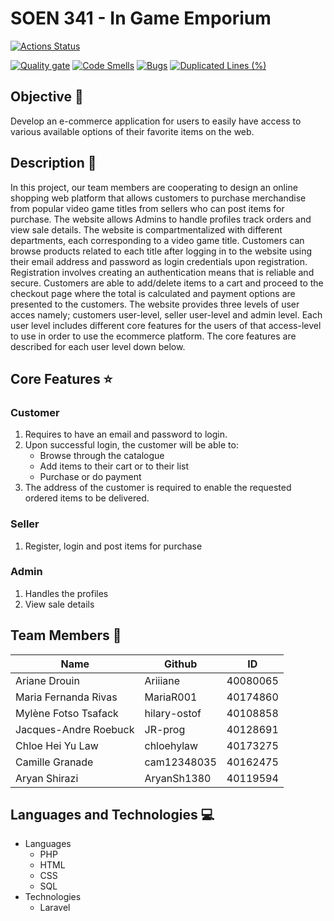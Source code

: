 # SOEN 341 - In Game Emporium

[![Actions Status](https://github.com/Ariiiane/InGame-Emporium-soen341project2022/workflows/Laravel/badge.svg)](https://github.com/Ariiiane/InGame-Emporium-soen341project2022/actions)

[![Quality gate](https://sonarcloud.io/api/project_badges/quality_gate?project=Ariiiane_InGame-Emporium-soen341project2022)](https://sonarcloud.io/summary/new_code?id=Ariiiane_InGame-Emporium-soen341project2022)
[![Code Smells](https://sonarcloud.io/api/project_badges/measure?project=Ariiiane_InGame-Emporium-soen341project2022&metric=code_smells)](https://sonarcloud.io/summary/new_code?id=Ariiiane_InGame-Emporium-soen341project2022)
[![Bugs](https://sonarcloud.io/api/project_badges/measure?project=Ariiiane_InGame-Emporium-soen341project2022&metric=bugs)](https://sonarcloud.io/summary/new_code?id=Ariiiane_InGame-Emporium-soen341project2022)
[![Duplicated Lines (%)](https://sonarcloud.io/api/project_badges/measure?project=Ariiiane_InGame-Emporium-soen341project2022&metric=duplicated_lines_density)](https://sonarcloud.io/summary/new_code?id=Ariiiane_InGame-Emporium-soen341project2022)

## Objective 🎯
Develop an e-commerce application for users to easily have access to various available options of their favorite items on the web.

## Description 📝
In this project, our team members are cooperating to design an online shopping web platform that allows customers to purchase merchandise from popular video game titles from sellers who can post items for purchase. The website allows Admins to handle profiles track orders and view sale details. The website is compartmentalized with different departments, each corresponding to a video game title. Customers can browse products related to each title after logging in to the website using their email address and password as login credentials upon registration. Registration involves creating an authentication means that is reliable and secure. Customers are able to add/delete items to a cart and proceed to the checkout page where the total is calculated and payment options are presented to the customers. The website provides three levels of user acces namely; customers user-level, seller user-level and admin level. Each user level includes different core features for the users of that access-level to use in order to use the ecommerce platform. The core features are described for each user level down below.

## Core Features ⭐
### Customer
1. Requires to have an email and password to login.
3. Upon successful login, the customer will be able to:
     - Browse through the catalogue
     - Add items to their cart or to their list
     - Purchase or do payment
4. The address of the customer is required to enable the requested ordered items to be delivered.

### Seller
1. Register, login and post items for purchase

### Admin
1. Handles the profiles
2. View sale details

## Team Members 👥
| Name | Github | ID |
| --- | --- | --- |
| Ariane Drouin | Ariiiane | 40080065 |
| Maria Fernanda Rivas | MariaR001 | 40174860 |
| Mylène Fotso Tsafack | hilary-ostof | 40108858 |
| Jacques-Andre Roebuck | JR-prog | 40128691 |
| Chloe Hei Yu Law | chloehylaw | 40173275 |
| Camille Granade | cam12348035 | 40162475 |
| Aryan Shirazi | AryanSh1380 | 40119594 |

## Languages and Technologies 💻
- Languages
  - PHP
  - HTML
  - CSS
  - SQL
- Technologies
  - Laravel
